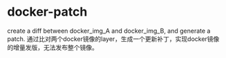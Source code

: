 # docker-patch
create a diff between docker_img_A and docker_img_B, and generate a patch.
通过比对两个docker镜像的layer，生成一个更新补丁，实现docker镜像的增量发版，无法发布整个镜像。
